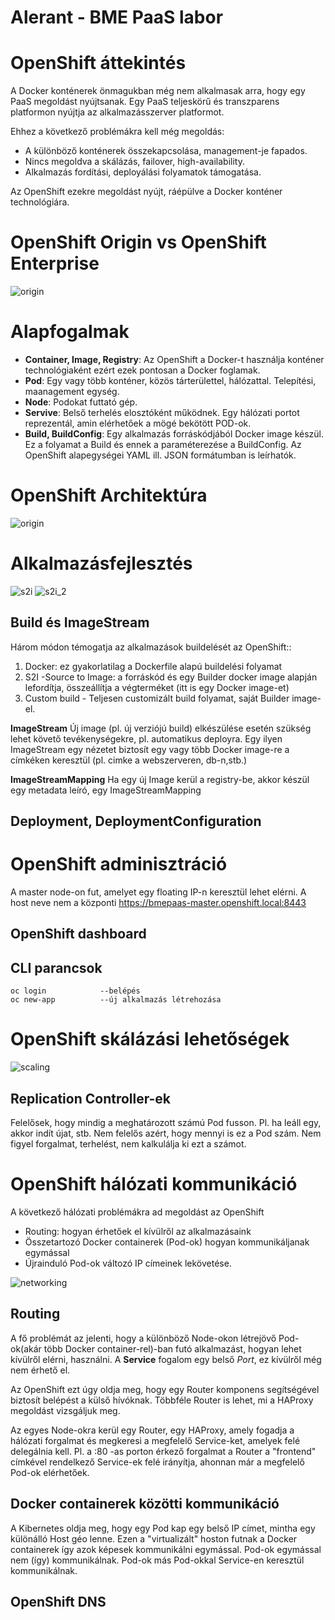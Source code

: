 # Alerant - BME PaaS labor
# OpenShift áttekintés
A Docker konténerek önmagukban még nem alkalmasak arra, hogy egy PaaS megoldást nyújtsanak.
Egy PaaS teljeskörű és transzparens platformon nyújtja az alkalmazásszerver platformot.

Ehhez a következő problémákra kell még megoldás:
- A különböző konténerek összekapcsolása, management-je fapados.
- Nincs megoldva a skálázás, failover, high-availability.
- Alkalmazás fordítási, deployálási folyamatok támogatása.

Az OpenShift ezekre megoldást nyújt, ráépülve a Docker konténer technológiára.

# OpenShift Origin vs OpenShift Enterprise
![origin](../common/images/openshift_vs_origin.png)

# Alapfogalmak
- **Container, Image, Registry**: Az OpenShift a Docker-t használja konténer technológiaként ezért ezek pontosan a Docker foglamak.
- **Pod**: Egy vagy több konténer, közös tárterülettel, hálózattal. Telepítési, maanagement egység.
- **Node**: Podokat futtató gép.
- **Servive**: Belső terhelés elosztóként működnek. Egy hálózati portot reprezentál, amin elérhetőek a mögé bekötött POD-ok.
- **Build, BuildConfig**: Egy alkalmazás forráskódjából Docker image készül. Ez a folyamat a Build és ennek a paraméterezése a BuildConfig.
Az OpenShift alapegységei YAML ill. JSON formátumban is leírhatók. 

# OpenShift Architektúra
![origin](../common/images/openshift_arch2.png)

# Alkalmazásfejlesztés
![s2i](../common/images/s2i.png)
![s2i_2](../common/images/s2i_2.png)

## Build és ImageStream
Három módon témogatja az alkalmazások buildelését az OpenShift::
1. Docker: ez gyakorlatilag a Dockerfile alapú buildelési folyamat
2. S2I -Source to Image: a forráskód és egy Builder docker image alapján lefordítja, összeállítja a végterméket (itt is egy Docker image-et)
3. Custom build - Teljesen customizált build folyamat, saját Builder image-el.

**ImageStream**
Új image (pl. új verziójú build) elkészülése esetén szükség lehet követő tevékenységekre, pl. automatikus deployra.
Egy ilyen ImageStream egy nézetet biztosít egy vagy több Docker image-re a címkéken keresztül (pl. cimke a webszerveren, db-n,stb.)

**ImageStreamMapping**
Ha egy új Image kerül a registry-be, akkor készül egy metadata leíró, egy ImageStreamMapping

## Deployment, DeploymentConfiguration

# OpenShift adminisztráció
A master node-on fut, amelyet egy floating IP-n keresztül lehet elérni. A host neve nem a központi
https://bmepaas-master.openshift.local:8443

## OpenShift dashboard

## CLI parancsok
```shell
oc login            --belépés
oc new-app          --új alkalmazás létrehozása
```


# OpenShift skálázási lehetőségek
![scaling](../common/images/openshift_arch3.png)
## Replication Controller-ek
Felelősek, hogy mindig a meghatározott számú Pod fusson. Pl. ha leáll egy, akkor indít újat, stb.
Nem felelős azért, hogy mennyi is ez a Pod szám. Nem figyel forgalmat, terhelést, nem kalkulálja ki ezt a számot.

# OpenShift hálózati kommunikáció
A következő hálózati problémákra ad megoldást az OpenShift
- Routing: hogyan érhetőek el kívülről az alkalmazásaink
- Összetartozó Docker containerek (Pod-ok) hogyan kommunikáljanak egymással
- Újrainduló Pod-ok változó IP címeinek lekövetése.

![networking](../common/images/openshift_arch.png)
## Routing
A fő problémát az jelenti, hogy a különböző Node-okon létrejövő Pod-ok(akár több Docker container-rel)-ban futó alkalmazást, hogyan lehet kívülről elérni, használni.
A **Service** fogalom egy belső _Port_, ez kívülről még nem érhető el. 

Az OpenShift ezt úgy oldja meg, hogy egy Router komponens segítségével biztosít belépést a külső hívóknak.
Többféle Router is lehet, mi a HAProxy megoldást vizsgáljuk meg. 

Az egyes Node-okra kerül egy Router, egy HAProxy, amely fogadja a hálózati forgalmat és megkeresi a megfelelő Service-ket, amelyek felé delegálnia kell. 
Pl. a :80 -as porton érkező forgalmat a Router a "frontend" címkével rendelkező Service-ek felé irányítja, ahonnan már a megfelelő Pod-ok elérhetőek.

## Docker containerek közötti kommunikáció
A Kibernetes oldja meg, hogy egy Pod kap egy belső IP címet, mintha egy különálló Host géo lenne. Ezen a "virtualizált" hoston futnak a Docker containerek így azok képesek
kommunikálni egymással.
Pod-ok egymással nem (így) kommunikálnak. Pod-ok más Pod-okkal Service-en keresztül kommunikálnak.

## OpenShift DNS


